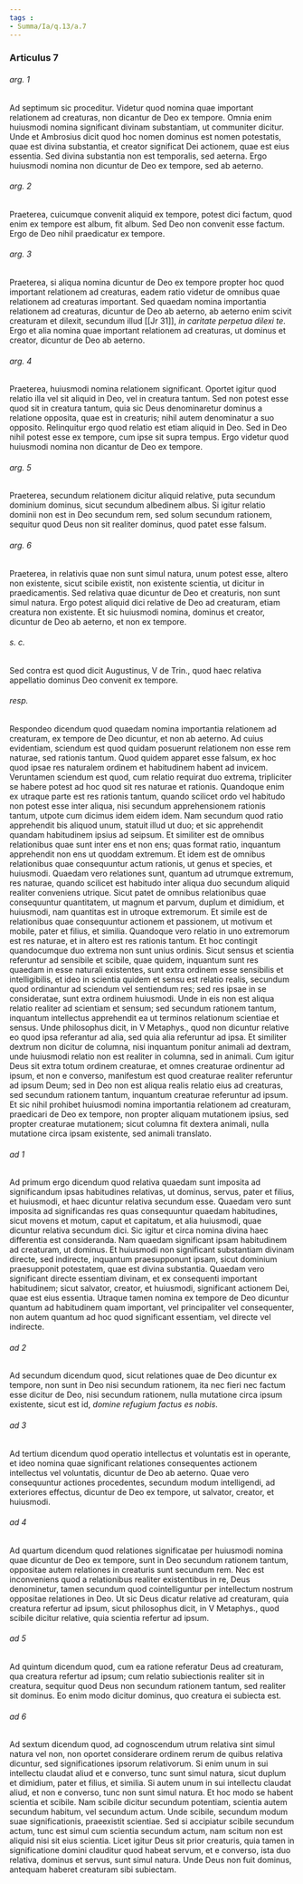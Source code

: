 ```yaml
---
tags : 
- Summa/Ia/q.13/a.7
---
```


### Articulus 7

###### arg. 1
Ad septimum sic proceditur. Videtur quod nomina quae important relationem ad creaturas, non dicantur de Deo ex tempore. Omnia enim huiusmodi nomina significant divinam substantiam, ut communiter dicitur. Unde et Ambrosius dicit quod hoc nomen dominus est nomen potestatis, quae est divina substantia, et creator significat Dei actionem, quae est eius essentia. Sed divina substantia non est temporalis, sed aeterna. Ergo huiusmodi nomina non dicuntur de Deo ex tempore, sed ab aeterno.

###### arg. 2
Praeterea, cuicumque convenit aliquid ex tempore, potest dici factum, quod enim ex tempore est album, fit album. Sed Deo non convenit esse factum. Ergo de Deo nihil praedicatur ex tempore.

###### arg. 3
Praeterea, si aliqua nomina dicuntur de Deo ex tempore propter hoc quod important relationem ad creaturas, eadem ratio videtur de omnibus quae relationem ad creaturas important. Sed quaedam nomina importantia relationem ad creaturas, dicuntur de Deo ab aeterno, ab aeterno enim scivit creaturam et dilexit, secundum illud [[Jr 31]], *in caritate perpetua dilexi te*. Ergo et alia nomina quae important relationem ad creaturas, ut dominus et creator, dicuntur de Deo ab aeterno.

###### arg. 4
Praeterea, huiusmodi nomina relationem significant. Oportet igitur quod relatio illa vel sit aliquid in Deo, vel in creatura tantum. Sed non potest esse quod sit in creatura tantum, quia sic Deus denominaretur dominus a relatione opposita, quae est in creaturis; nihil autem denominatur a suo opposito. Relinquitur ergo quod relatio est etiam aliquid in Deo. Sed in Deo nihil potest esse ex tempore, cum ipse sit supra tempus. Ergo videtur quod huiusmodi nomina non dicantur de Deo ex tempore.

###### arg. 5
Praeterea, secundum relationem dicitur aliquid relative, puta secundum dominium dominus, sicut secundum albedinem albus. Si igitur relatio dominii non est in Deo secundum rem, sed solum secundum rationem, sequitur quod Deus non sit realiter dominus, quod patet esse falsum.

###### arg. 6
Praeterea, in relativis quae non sunt simul natura, unum potest esse, altero non existente, sicut scibile existit, non existente scientia, ut dicitur in praedicamentis. Sed relativa quae dicuntur de Deo et creaturis, non sunt simul natura. Ergo potest aliquid dici relative de Deo ad creaturam, etiam creatura non existente. Et sic huiusmodi nomina, dominus et creator, dicuntur de Deo ab aeterno, et non ex tempore.

###### s. c.
Sed contra est quod dicit Augustinus, V de Trin., quod haec relativa appellatio dominus Deo convenit ex tempore.

###### resp.
Respondeo dicendum quod quaedam nomina importantia relationem ad creaturam, ex tempore de Deo dicuntur, et non ab aeterno. Ad cuius evidentiam, sciendum est quod quidam posuerunt relationem non esse rem naturae, sed rationis tantum. Quod quidem apparet esse falsum, ex hoc quod ipsae res naturalem ordinem et habitudinem habent ad invicem. Veruntamen sciendum est quod, cum relatio requirat duo extrema, tripliciter se habere potest ad hoc quod sit res naturae et rationis. Quandoque enim ex utraque parte est res rationis tantum, quando scilicet ordo vel habitudo non potest esse inter aliqua, nisi secundum apprehensionem rationis tantum, utpote cum dicimus idem eidem idem. Nam secundum quod ratio apprehendit bis aliquod unum, statuit illud ut duo; et sic apprehendit quandam habitudinem ipsius ad seipsum. Et similiter est de omnibus relationibus quae sunt inter ens et non ens; quas format ratio, inquantum apprehendit non ens ut quoddam extremum. Et idem est de omnibus relationibus quae consequuntur actum rationis, ut genus et species, et huiusmodi. Quaedam vero relationes sunt, quantum ad utrumque extremum, res naturae, quando scilicet est habitudo inter aliqua duo secundum aliquid realiter conveniens utrique. Sicut patet de omnibus relationibus quae consequuntur quantitatem, ut magnum et parvum, duplum et dimidium, et huiusmodi, nam quantitas est in utroque extremorum. Et simile est de relationibus quae consequuntur actionem et passionem, ut motivum et mobile, pater et filius, et similia. Quandoque vero relatio in uno extremorum est res naturae, et in altero est res rationis tantum. Et hoc contingit quandocumque duo extrema non sunt unius ordinis. Sicut sensus et scientia referuntur ad sensibile et scibile, quae quidem, inquantum sunt res quaedam in esse naturali existentes, sunt extra ordinem esse sensibilis et intelligibilis, et ideo in scientia quidem et sensu est relatio realis, secundum quod ordinantur ad sciendum vel sentiendum res; sed res ipsae in se consideratae, sunt extra ordinem huiusmodi. Unde in eis non est aliqua relatio realiter ad scientiam et sensum; sed secundum rationem tantum, inquantum intellectus apprehendit ea ut terminos relationum scientiae et sensus. Unde philosophus dicit, in V Metaphys., quod non dicuntur relative eo quod ipsa referantur ad alia, sed quia alia referuntur ad ipsa. Et similiter dextrum non dicitur de columna, nisi inquantum ponitur animali ad dextram, unde huiusmodi relatio non est realiter in columna, sed in animali. Cum igitur Deus sit extra totum ordinem creaturae, et omnes creaturae ordinentur ad ipsum, et non e converso, manifestum est quod creaturae realiter referuntur ad ipsum Deum; sed in Deo non est aliqua realis relatio eius ad creaturas, sed secundum rationem tantum, inquantum creaturae referuntur ad ipsum. Et sic nihil prohibet huiusmodi nomina importantia relationem ad creaturam, praedicari de Deo ex tempore, non propter aliquam mutationem ipsius, sed propter creaturae mutationem; sicut columna fit dextera animali, nulla mutatione circa ipsam existente, sed animali translato.

###### ad 1
Ad primum ergo dicendum quod relativa quaedam sunt imposita ad significandum ipsas habitudines relativas, ut dominus, servus, pater et filius, et huiusmodi, et haec dicuntur relativa secundum esse. Quaedam vero sunt imposita ad significandas res quas consequuntur quaedam habitudines, sicut movens et motum, caput et capitatum, et alia huiusmodi, quae dicuntur relativa secundum dici. Sic igitur et circa nomina divina haec differentia est consideranda. Nam quaedam significant ipsam habitudinem ad creaturam, ut dominus. Et huiusmodi non significant substantiam divinam directe, sed indirecte, inquantum praesupponunt ipsam, sicut dominium praesupponit potestatem, quae est divina substantia. Quaedam vero significant directe essentiam divinam, et ex consequenti important habitudinem; sicut salvator, creator, et huiusmodi, significant actionem Dei, quae est eius essentia. Utraque tamen nomina ex tempore de Deo dicuntur quantum ad habitudinem quam important, vel principaliter vel consequenter, non autem quantum ad hoc quod significant essentiam, vel directe vel indirecte.

###### ad 2
Ad secundum dicendum quod, sicut relationes quae de Deo dicuntur ex tempore, non sunt in Deo nisi secundum rationem, ita nec fieri nec factum esse dicitur de Deo, nisi secundum rationem, nulla mutatione circa ipsum existente, sicut est id, *domine refugium factus es nobis*.

###### ad 3
Ad tertium dicendum quod operatio intellectus et voluntatis est in operante, et ideo nomina quae significant relationes consequentes actionem intellectus vel voluntatis, dicuntur de Deo ab aeterno. Quae vero consequuntur actiones procedentes, secundum modum intelligendi, ad exteriores effectus, dicuntur de Deo ex tempore, ut salvator, creator, et huiusmodi.

###### ad 4
Ad quartum dicendum quod relationes significatae per huiusmodi nomina quae dicuntur de Deo ex tempore, sunt in Deo secundum rationem tantum, oppositae autem relationes in creaturis sunt secundum rem. Nec est inconveniens quod a relationibus realiter existentibus in re, Deus denominetur, tamen secundum quod cointelliguntur per intellectum nostrum oppositae relationes in Deo. Ut sic Deus dicatur relative ad creaturam, quia creatura refertur ad ipsum, sicut philosophus dicit, in V Metaphys., quod scibile dicitur relative, quia scientia refertur ad ipsum.

###### ad 5
Ad quintum dicendum quod, cum ea ratione referatur Deus ad creaturam, qua creatura refertur ad ipsum; cum relatio subiectionis realiter sit in creatura, sequitur quod Deus non secundum rationem tantum, sed realiter sit dominus. Eo enim modo dicitur dominus, quo creatura ei subiecta est.

###### ad 6
Ad sextum dicendum quod, ad cognoscendum utrum relativa sint simul natura vel non, non oportet considerare ordinem rerum de quibus relativa dicuntur, sed significationes ipsorum relativorum. Si enim unum in sui intellectu claudat aliud et e converso, tunc sunt simul natura, sicut duplum et dimidium, pater et filius, et similia. Si autem unum in sui intellectu claudat aliud, et non e converso, tunc non sunt simul natura. Et hoc modo se habent scientia et scibile. Nam scibile dicitur secundum potentiam, scientia autem secundum habitum, vel secundum actum. Unde scibile, secundum modum suae significationis, praeexistit scientiae. Sed si accipiatur scibile secundum actum, tunc est simul cum scientia secundum actum, nam scitum non est aliquid nisi sit eius scientia. Licet igitur Deus sit prior creaturis, quia tamen in significatione domini clauditur quod habeat servum, et e converso, ista duo relativa, dominus et servus, sunt simul natura. Unde Deus non fuit dominus, antequam haberet creaturam sibi subiectam.

